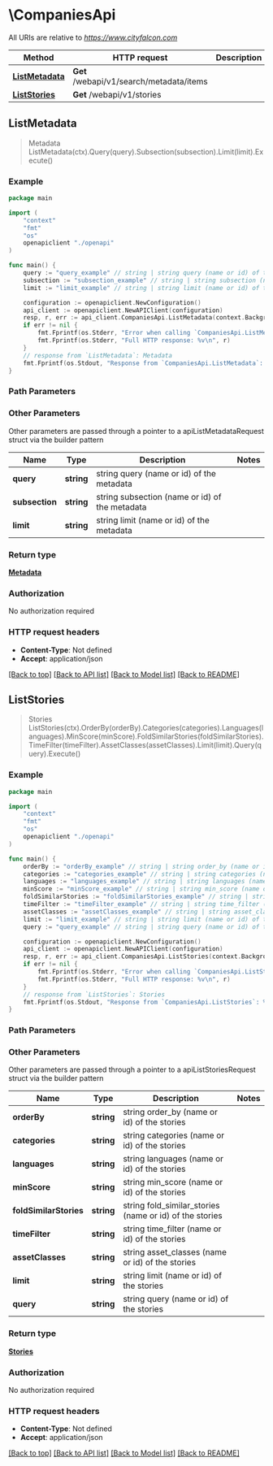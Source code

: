 # \CompaniesApi

All URIs are relative to *https://www.cityfalcon.com*

Method | HTTP request | Description
------------- | ------------- | -------------
[**ListMetadata**](CompaniesApi.md#ListMetadata) | **Get** /webapi/v1/search/metadata/items | 
[**ListStories**](CompaniesApi.md#ListStories) | **Get** /webapi/v1/stories | 



## ListMetadata

> Metadata ListMetadata(ctx).Query(query).Subsection(subsection).Limit(limit).Execute()





### Example

```go
package main

import (
    "context"
    "fmt"
    "os"
    openapiclient "./openapi"
)

func main() {
    query := "query_example" // string | string query (name or id) of the metadata
    subsection := "subsection_example" // string | string subsection (name or id) of the metadata (optional)
    limit := "limit_example" // string | string limit (name or id) of the metadata (optional)

    configuration := openapiclient.NewConfiguration()
    api_client := openapiclient.NewAPIClient(configuration)
    resp, r, err := api_client.CompaniesApi.ListMetadata(context.Background()).Query(query).Subsection(subsection).Limit(limit).Execute()
    if err != nil {
        fmt.Fprintf(os.Stderr, "Error when calling `CompaniesApi.ListMetadata``: %v\n", err)
        fmt.Fprintf(os.Stderr, "Full HTTP response: %v\n", r)
    }
    // response from `ListMetadata`: Metadata
    fmt.Fprintf(os.Stdout, "Response from `CompaniesApi.ListMetadata`: %v\n", resp)
}
```

### Path Parameters



### Other Parameters

Other parameters are passed through a pointer to a apiListMetadataRequest struct via the builder pattern


Name | Type | Description  | Notes
------------- | ------------- | ------------- | -------------
 **query** | **string** | string query (name or id) of the metadata | 
 **subsection** | **string** | string subsection (name or id) of the metadata | 
 **limit** | **string** | string limit (name or id) of the metadata | 

### Return type

[**Metadata**](Metadata.md)

### Authorization

No authorization required

### HTTP request headers

- **Content-Type**: Not defined
- **Accept**: application/json

[[Back to top]](#) [[Back to API list]](../README.md#documentation-for-api-endpoints)
[[Back to Model list]](../README.md#documentation-for-models)
[[Back to README]](../README.md)


## ListStories

> Stories ListStories(ctx).OrderBy(orderBy).Categories(categories).Languages(languages).MinScore(minScore).FoldSimilarStories(foldSimilarStories).TimeFilter(timeFilter).AssetClasses(assetClasses).Limit(limit).Query(query).Execute()





### Example

```go
package main

import (
    "context"
    "fmt"
    "os"
    openapiclient "./openapi"
)

func main() {
    orderBy := "orderBy_example" // string | string order_by (name or id) of the stories
    categories := "categories_example" // string | string categories (name or id) of the stories (optional)
    languages := "languages_example" // string | string languages (name or id) of the stories (optional)
    minScore := "minScore_example" // string | string min_score (name or id) of the stories (optional)
    foldSimilarStories := "foldSimilarStories_example" // string | string fold_similar_stories (name or id) of the stories (optional)
    timeFilter := "timeFilter_example" // string | string time_filter (name or id) of the stories (optional)
    assetClasses := "assetClasses_example" // string | string asset_classes (name or id) of the stories (optional)
    limit := "limit_example" // string | string limit (name or id) of the stories (optional)
    query := "query_example" // string | string query (name or id) of the stories (optional)

    configuration := openapiclient.NewConfiguration()
    api_client := openapiclient.NewAPIClient(configuration)
    resp, r, err := api_client.CompaniesApi.ListStories(context.Background()).OrderBy(orderBy).Categories(categories).Languages(languages).MinScore(minScore).FoldSimilarStories(foldSimilarStories).TimeFilter(timeFilter).AssetClasses(assetClasses).Limit(limit).Query(query).Execute()
    if err != nil {
        fmt.Fprintf(os.Stderr, "Error when calling `CompaniesApi.ListStories``: %v\n", err)
        fmt.Fprintf(os.Stderr, "Full HTTP response: %v\n", r)
    }
    // response from `ListStories`: Stories
    fmt.Fprintf(os.Stdout, "Response from `CompaniesApi.ListStories`: %v\n", resp)
}
```

### Path Parameters



### Other Parameters

Other parameters are passed through a pointer to a apiListStoriesRequest struct via the builder pattern


Name | Type | Description  | Notes
------------- | ------------- | ------------- | -------------
 **orderBy** | **string** | string order_by (name or id) of the stories | 
 **categories** | **string** | string categories (name or id) of the stories | 
 **languages** | **string** | string languages (name or id) of the stories | 
 **minScore** | **string** | string min_score (name or id) of the stories | 
 **foldSimilarStories** | **string** | string fold_similar_stories (name or id) of the stories | 
 **timeFilter** | **string** | string time_filter (name or id) of the stories | 
 **assetClasses** | **string** | string asset_classes (name or id) of the stories | 
 **limit** | **string** | string limit (name or id) of the stories | 
 **query** | **string** | string query (name or id) of the stories | 

### Return type

[**Stories**](Stories.md)

### Authorization

No authorization required

### HTTP request headers

- **Content-Type**: Not defined
- **Accept**: application/json

[[Back to top]](#) [[Back to API list]](../README.md#documentation-for-api-endpoints)
[[Back to Model list]](../README.md#documentation-for-models)
[[Back to README]](../README.md)

